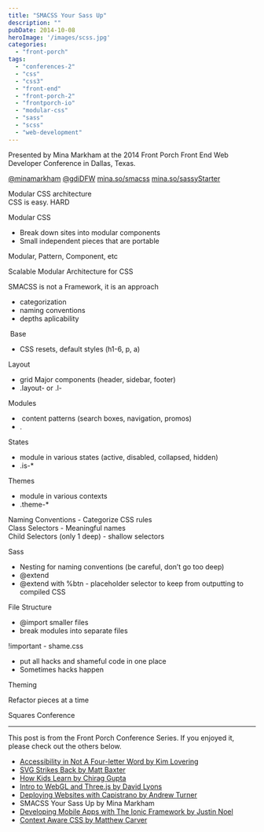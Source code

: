 ```yaml
---
title: "SMACSS Your Sass Up"
description: ""
pubDate: 2014-10-08
heroImage: '/images/scss.jpg'
categories: 
  - "front-porch"
tags: 
  - "conferences-2"
  - "css"
  - "css3"
  - "front-end"
  - "front-porch-2"
  - "frontporch-io"
  - "modular-css"
  - "sass"
  - "scss"
  - "web-development"
---
```


Presented by Mina Markham at the 2014 Front Porch Front End Web Developer Conference in Dallas, Texas.

[@minamarkham](twitter.com/minamarkham) [@gdiDFW](twitter.com/gdiDFW) [mina.so/smacss](mina.so/smacss) [mina.so/sassyStarter](mina.so/sassyStarter)  
  
Modular CSS architecture  
CSS is easy. HARD  
  
Modular CSS

- Break down sites into modular components
- Small independent pieces that are portable

Modular, Pattern, Component, etc  
  
Scalable Modular Architecture for CSS

SMACSS is not a Framework, it is an approach

- categorization
- naming conventions
- depths aplicability

 Base

- CSS resets, default styles (h1-6, p, a)

Layout

- grid Major components (header, sidebar, footer)
- .layout- or .l-

Modules

-  content patterns (search boxes, navigation, promos)
- .<name>

States

- module in various states (active, disabled, collapsed, hidden)
- .is-\*

Themes

- module in various contexts
- .theme-\*

Naming Conventions - Categorize CSS rules  
Class Selectors - Meaningful names  
Child Selectors (only 1 deep) - shallow selectors  
  
Sass

- Nesting for naming conventions (be careful, don’t go too deep)
- @extend
- @extend with %btn - placeholder selector to keep from outputting to compiled CSS

File Structure

- @import smaller files
- break modules into separate files

!important - shame.css

- put all hacks and shameful code in one place
- Sometimes hacks happen

Theming  
  
Refactor pieces at a time  
  
Squares Conference

* * *

This post is from the Front Porch Conference Series. If you enjoyed it, please check out the others below.

- [Accessibility in Not A Four-letter Word by Kim Lovering](http://www.pauljeter.net/web-development/conferences/front-porch/accessibility-in-not-a-four-letter-word-kim-lovering-2014-front-porch-front-end-web-developer-conference-in-dallas-texas/ "Accessibility in Not A Four-letter Word") 
- [SVG Strikes Back by Matt Baxter](http://www.pauljeter.net/web-development/conferences/front-porch/svg-strikes-back-matt-baxter-2014-front-porch-front-end-web-developer-conference-in-dallas-texas/ "SVG Strikes Back")
- [How Kids Learn by Chirag Gupta](http://www.pauljeter.net/web-development/conferences/front-porch/how-kids-learn-chirag-gupta-2014-front-porch-front-end-web-developer-conference-in-dallas-texas/ "How Kids Learn")
- [Intro to WebGL and Three.js by David Lyons](http://www.pauljeter.net/web-development/conferences/front-porch/intro-to-webgl-and-three-js-david-lyons-2014-front-porch-front-end-web-developer-conference-in-dallas-texas/ "Intro to WebGL and Three.js -David Lyons")
- [Deploying Websites with Capistrano by Andrew Turner](http://www.pauljeter.net/web-development/conferences/front-porch/deploying-websites-with-capistrano/ "Deploying Websites with Capistrano") 
- SMACSS Your Sass Up by Mina Markham
- [Developing Mobile Apps with The Ionic Framework by Justin Noel](http://www.pauljeter.net/web-development/conferences/front-porch/developing-mobile-apps-with-the-ionic-framework-justin-noel-2014-front-porch-front-end-web-developer-conference-in-dallas-texas/ "Developing Mobile Apps with The Ionic Framework -Justin Noel")
- [Context Aware CSS by Matthew Carver](http://www.pauljeter.net/web-development/conferences/front-porch/context-aware-css-matthew-carver-2014-front-porch-front-end-web-developer-conference-in-dallas-texas/ "Context Aware CSS")
